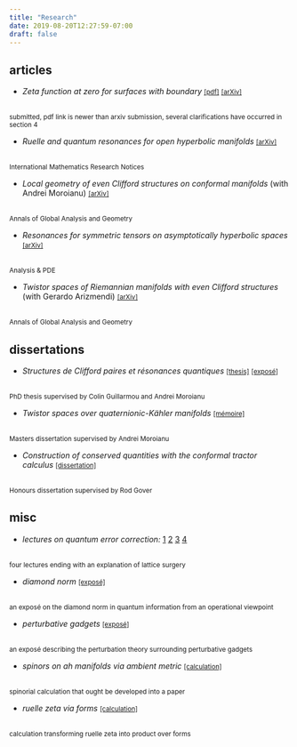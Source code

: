 ```yaml
---
title: "Research"
date: 2019-08-20T12:27:59-07:00
draft: false
---
```


## articles

* *Zeta function at zero for surfaces with boundary*
<a href="/pdf/zeta-zero.pdf"><small>[pdf]</small></a>
<a href="https://arxiv.org/abs/1803.10982"><small>[arXiv]</small></a>
</br>
<small>submitted, pdf link is newer than arxiv submission, several clarifications have occurred in section 4</small>

* *Ruelle and quantum resonances for open hyperbolic manifolds*
<a href="https://arxiv.org/abs/1708.01200"><small>[arXiv]</small></a>
</br>
<small>International Mathematics Research Notices</small>

* *Local geometry of even Clifford structures on conformal manifolds* (with Andrei Moroianu)
<a href="https://arxiv.org/abs/1611.01665"><small>[arXiv]</small></a>
</br>
<small>Annals of Global Analysis and Geometry</small>

* *Resonances for symmetric tensors on asymptotically hyperbolic spaces*
<a href="https://arxiv.org/abs/1609.06527"><small>[arXiv]</small></a>
</br>
<small>Analysis & PDE</small>

* *Twistor spaces of Riemannian manifolds with even Clifford structures* (with Gerardo Arizmendi)
<a href="https://arxiv.org/abs/1602.04159"><small>[arXiv]</small></a>
</br>
<small>Annals of Global Analysis and Geometry</small>

## dissertations

* *Structures de Clifford paires et résonances quantiques*
<a href="/pdf/dissertations/phd.pdf"><small>[thesis]</small></a>
<a href="/pdf/dissertations/expose.pdf"><small>[exposé]</small></a>
</br>
<small>PhD thesis supervised by Colin Guillarmou and Andrei Moroianu</small>

* *Twistor spaces over quaternionic-Kähler manifolds*
<a href="/pdf/dissertations/mem.pdf"><small>[mémoire]</small></a>
</br>
<small>Masters dissertation supervised by Andrei Moroianu</small>

* *Construction of conserved quantities with the conformal tractor calculus*
<a href="/pdf/dissertations/hon.pdf"><small>[dissertation]</small></a>
</br>
<small>Honours dissertation supervised by Rod Gover</small>


## misc

* *lectures on quantum error correction:*
[1](/pdf/misc_math/qec_lecture_1.pdf)
[2](/pdf/misc_math/qec_lecture_2.pdf)
[3](/pdf/misc_math/qec_lecture_3.pdf)
[4](/pdf/misc_math/qec_lecture_4.pdf)
</br>
<small>four lectures ending with an explanation of lattice surgery</small>

* *diamond norm*
<a href="/pdf/misc_math/diamond_norm.pdf"><small>[exposé]</small></a>
</br>
<small>an exposé on the diamond norm in quantum information from an operational viewpoint</small>

* *perturbative gadgets*
<a href="/pdf/misc_math/rigetti_interview.pdf"><small>[exposé]</small></a>
</br>
<small>an exposé describing the perturbation theory surrounding perturbative gadgets</small>

* *spinors on ah manifolds via ambient metric*
<a href="/pdf/misc_math/dirac_via_ambient.pdf"><small>[calculation]</small></a>
</br>
<small>spinorial calculation that ought be developed into a paper</small>

* *ruelle zeta via forms*
<a href="/pdf/misc_math/zeta_standard_calculation.pdf"><small>[calculation]</small></a>
</br>
<small>calculation transforming ruelle zeta into product over forms</small>
